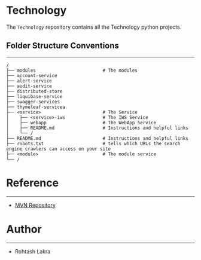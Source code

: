 Technology
===

The ```Technology``` repository contains all the Technology python projects.


## Folder Structure Conventions

---

```
/
├── modules                         # The modules
├── account-service
├── alert-service
├── audit-service
├── distributed-store
├── liquibase-service
├── swagger-services
├── thymeleaf-servicea
├── <service>                       # The Service
│    ├── <service>-iws              # The IWS Service
│    ├── webapp                     # The WebApp Service
│    ├── README.md                  # Instructions and helpful links
│    └── /
├── README.md                       # Instructions and helpful links
├── robots.txt                      # tells which URLs the search engine crawlers can access on your site
├── <module>                        # The module service
└── /
```



# Reference

---

- [MVN Repository](https://mvnrepository.com)


# Author

---

- Rohtash Lakra
